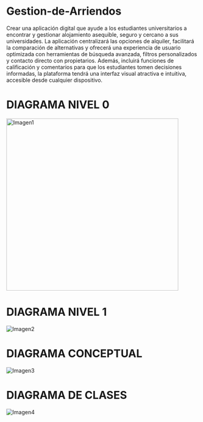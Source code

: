 # Gestion-de-Arriendos
Crear una aplicación digital que ayude a los estudiantes universitarios a encontrar y gestionar alojamiento asequible, seguro y cercano a sus universidades. La aplicación centralizará las opciones de alquiler, facilitará la comparación de alternativas y ofrecerá una experiencia de usuario optimizada con herramientas de búsqueda avanzada, filtros personalizados y contacto directo con propietarios. Además, incluirá funciones de calificación y comentarios para que los estudiantes tomen decisiones informadas, la plataforma tendrá una interfaz visual atractiva e intuitiva, accesible desde cualquier dispositivo.

# DIAGRAMA NIVEL 0
![]()<img width="451" alt="Imagen1" src="https://github.com/user-attachments/assets/7069be2f-ccf2-4253-9ade-fde2c5d2dcf5">

# DIAGRAMA NIVEL 1
![Imagen2](https://github.com/user-attachments/assets/5c9b207a-0353-473b-9278-fcbdc11ec7ae)

# DIAGRAMA CONCEPTUAL 
![Imagen3](https://github.com/user-attachments/assets/c16f861b-678d-44f7-9429-49d9efdd046d)

# DIAGRAMA DE CLASES 
![Imagen4](https://github.com/user-attachments/assets/20a5b5b2-a405-4e91-ba2d-c5f792389532)
